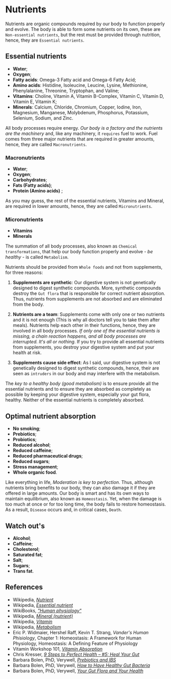# Nutrients
Nutrients are organic compounds required by our body to function properly and evolve. The body is able to form some nutrients on its own, these are `Non-essential nutrients`, but the rest must be provided through nutrition, hence, they are `Essential nutrients`.

## Essential nutrients
- __Water__;
- __Oxygen__;
- __Fatty acids__: Omega-3 Fatty acid and Omega-6 Fatty Acid;
- __Amino acids__: Histidine, Isoleucine, Leucine, Lysine, Methionine, Phenylalanine, Threonine, Tryptophan, and Valine;
- __Vitamins__: Choline, Vitamin A, Vitamin B-Complex, Vitamin C, Vitamin D, Vitamin E, Vitamin K;
- __Minerals__: Calcium, Chloride, Chromium, Copper, Iodine, Iron, Magnesium, Manganese, Molybdenum, Phosphorus, Potassium, Selenium, Sodium, and Zinc.

All body processes require energy. _Our body is a factory and the nutrients are the machinery_ and, like any machinery, it `requires` fuel to work. Fuel comes from three major nutrients that are required in greater amounts, hence, they are called `Macronutrients`.

### Macronutrients
- __Water__;
- __Oxygen__;
- __Carbohydrates__;
- __Fats (Fatty acids)__;
- __Protein (Amino acids)__ ;

As you may guess, the rest of the essential nutrients, Vitamins and Mineral, are required in lower amounts, hence, they are called `Micronutrients`.

### Micronutrients
- __Vitamins__
- __Minerals__

The summation of all body processes, also known as `Chemical transformations`, that help our body function properly and evolve - _be healthy_ - is called `Metabolism`.

Nutrients should be provided from `Whole foods` and not from supplements, for three reasons:

1. __Supplements are synthetic__: Our digestive system is not genetically designed to digest synthetic compounds. More, synthetic compounds destroy the `Gut flora` that is responsible for correct nutrient absorption. Thus, nutrients from supplements are not absorbed and are eliminated from the body.

2. __Nutrients are a team__: Supplements come with only one or two nutrients and it is not enough (This is why all doctors tell you to take them after meals). Nutrients help each other in their functions, hence, they are involved in all body processes. _If only one of the essential nutrients is missing, a chain reaction happens, and all body processes are interrupted. It's all or nothing_. If you try to provide all essential nutrients from supplements, you destroy your digestive system and put your health at risk.

3. __Supplements cause side effect__: As I said, uur digestive system is not genetically designed to digest synthetic compounds, hence, their are seen as `intruders` in our body and may interfere with the metabolism.

The _key to a healthy body (good metabolism)_ is to ensure provide all the essential nutrients and to ensure they are absorbed as completely as possible by keeping your digestive system, especially your gut flora, healthy. Neither of the essential nutrients is completely absorbed.

## Optimal nutrient absorption
- __No smoking__;
- __Prebiotics__;
- __Probiotics__;
- __Reduced alcohol__;
- __Reduced caffeine__;
- __Reduced pharmaceutical drugs__;
- __Reduced sugars__;
- __Stress management__;
- __Whole organic food__.

Like everything in life, _Moderation is key to perfection_. Thus, although nutrients bring benefits to our body, they can also damage it if they are offered in large amounts. 
Our body is smart and has its own ways to maintain equilibrium, also known as `Homeostasis`. Yet, when the damage is too much at once or for too long time, the body fails to restore homeostasis. As a result, `Disease` occurs and, in critical cases, `Death`.

## Watch out's
- __Alcohol__;
- __Caffeine__;
- __Cholesterol__;
- __Saturated fat__;
- __Salt__;
- __Sugars__;
- __Trans fat__.

## References
- Wikipedia, [_Nutrient_](https://en.wikipedia.org/wiki/Nutrient)
- Wikipedia, [_Essential nutrient_](https://en.wikipedia.org/wiki/Essential_nutrient)
- WikiBooks, [_"Human physiology"_](https://en.wikibooks.org/wiki/Human_Physiology/Nutrition)
- Wikipedia, [_Mineral (nutrient)_](https://en.wikipedia.org/wiki/Mineral_%28nutrient%29)
- Wikipedia, [_Vitamin_](https://en.wikipedia.org/wiki/Vitamin)
- Wikipedia, [_Metabolism_](https://en.wikipedia.org/wiki/Metabolism)
- Eric P. Widmaier, Hershel Raff, Kevin T. Strang, _Vander's Human Phisiology_, Chapter 1: Homeostasis: A Framework for Human Physiology, Homeostasis: A Defining Feature of Physiology
- Vitamin Workshop 101, [_Vitamin Absorption_](http://www.vitaminworkshop.com/vitamin-absorption/2010/5/9/vitamin-absorption.html)
- Chris Kresser, [_9 Steps to Perfect Health – #5: Heal Your Gut_](https://chriskresser.com/9-steps-to-perfect-health-5-heal-your-digestive-system)
- Barbara Bolen, PhD, Verywell, [_Prebiotics and IBS_](https://www.verywell.com/prebiotics-and-ibs-1944748)
- Barbara Bolen, PhD, Verywell, [_How to Have Healthy Gut Bacteria_](https://www.verywell.com/how-to-have-healthy-digestive-system-bacteria-1945326)
- Barbara Bolen, PhD, Verywell, [_Your Gut Flora and Your Health_](https://www.verywell.com/what-are-your-digestive-system-flora-1944914)
